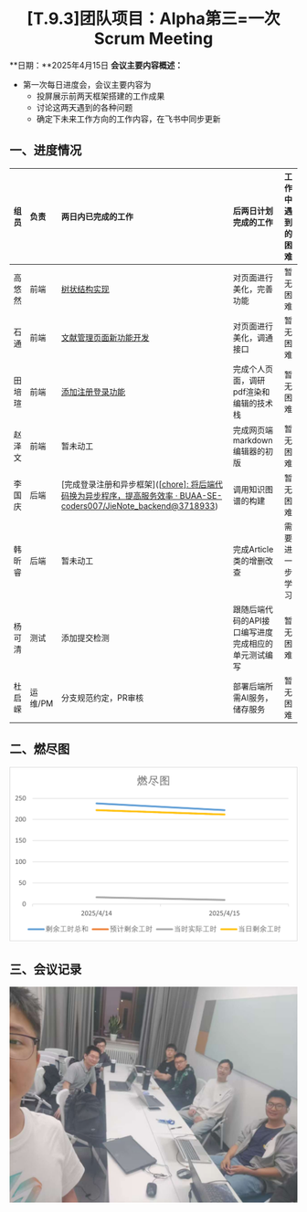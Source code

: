 # <div align="center">[T.9.3]团队项目：Alpha第三=一次Scrum Meeting</div>

**日期：**2025年4月15日
**会议主要内容概述：**

* 第一次每日进度会，会议主要内容为
  * 投屏展示前两天框架搭建的工作成果
  * 讨论这两天遇到的各种问题
  * 确定下未来工作方向的工作内容，在飞书中同步更新

## 一、进度情况

| 组员   | 负责    | 两日内已完成的工作                                           | 后两日计划完成的工作                                | 工作中遇到的困难 |
| :----- | :------ | :----------------------------------------------------------- | :-------------------------------------------------- | :--------------- |
| 高悠然 | 前端    | [树状结构实现](https://github.com/BUAA-SE-coders007/JieNote_frontend/commit/3869b832946c4a84b2a5e45729370e830e09ee77) | 对页面进行美化，完善功能                            | 暂无困难         |
| 石通   | 前端    | [文献管理页面新功能开发](https://github.com/BUAA-SE-coders007/JieNote_frontend/commit/baea8cd1ef6f920f2a5510c276be71fb1c4466a3) | 对页面进行美化，调通接口                            | 暂无困难         |
| 田培瑄 | 前端    | [添加注册登录功能](https://github.com/BUAA-SE-coders007/JieNote_frontend/commit/796e449168ae4b4e32cde29bd08ae05623a68405) | 完成个人页面，调研pdf渲染和编辑的技术栈             | 暂无困难         |
| 赵泽文 | 前端    | 暂未动工                                                     | 完成网页端markdown编辑器的初版                      | 暂无困难         |
| 李国庆 | 后端    | [完成登录注册和异步框架]([[chore\]: 将后端代码换为异步程序，提高服务效率 · BUAA-SE-coders007/JieNote_backend@3718933](https://github.com/BUAA-SE-coders007/JieNote_backend/commit/3718933f96af79eb3cd3263260e81520fdfbf224)) | 调用知识图谱的构建                                  | 暂无困难         |
| 韩昕睿 | 后端    | 暂未动工                                                     | 完成Article类的增删改查                             | 需要进一步学习   |
| 杨可清 | 测试    | 添加提交检测                                                 | 跟随后端代码的API接口编写进度完成相应的单元测试编写 | 暂无困难         |
| 杜启嵘 | 运维/PM | 分支规范约定，PR审核                                         | 部署后端所需AI服务，储存服务                        | 暂无困难         |

## 二、燃尽图



![图片1](img/图片1.png)

## 三、会议记录

![合照](img/合照.jpg)